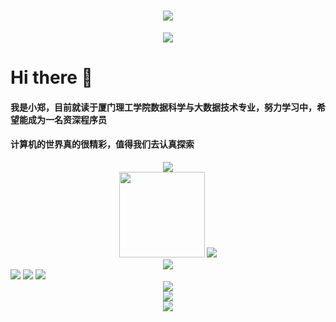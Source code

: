 <h1 align="center">
  <a href="https://sunguoqi.com/">
    <img src="https://readme-typing-svg.herokuapp.com/?lines=console.log(%22Hello%2C%20World!%22);小郑同学祝您心情愉快!&center=true&size=27">
  </a>
</h1>

<div align="center"><img src="https://cdn.jsdelivr.net/gh/ZJH-hhh/ZJH-hhh/assets/github-contribution-grid-snake.svg" /></div>

# Hi there 👋
#### 我是小郑，目前就读于厦门理工学院数据科学与大数据技术专业，努力学习中，希望能成为一名资深程序员
#### 计算机的世界真的很精彩，值得我们去认真探索

<div align="center">
    <img src="https://metrics.lecoq.io/ZJH-hhh?template=classic&config.timezone=Asia%2FShanghai">
</div>


<div align="center">
<img height="137px" src="https://github-readme-stats.vercel.app/api?username=ZJH-hhh&hide_title=true&hide_border=true&show_icons=trueline_height=21&text_color=000&icon_color=000&bg_color=0,ea6161,ffc64d,fffc4d,52fa5a&theme=graywhite" /> 
<img  src="https://github-readme-stats.vercel.app/api/top-langs/?username=ZJH-hhh&hide_title=true&hide_border=true&layout=compact&langs_count=6&text_color=000&icon_color=fff&bg_color=0,52fa5a,4dfcff,c64dff&theme=graywhite" />
</div>

<div align="center">
  <img  src="https://github-profile-trophy.vercel.app/?username=ZJH-hhh&theme=gruvbox&row=1&column=7&no-frame=true&no-bg=true" />
</div>

<span >
	<img  src="https://img.shields.io/badge/-HTML5-E34F26?style=flat-square&logo=html5&logoColor=white" />
	<img  src="https://img.shields.io/badge/-CSS3-1572B6?style=flat-square&logo=css3" />
	<img  src="https://img.shields.io/badge/-JavaScript-oringe?style=flat-square&logo=javascript" />
</span>

<div align="center">
    <img  src="https://visitor-badge.glitch.me/badge?page_id=ZJH-hhh" />
</div>

<div align="center">
    <img src="https://activity-graph.herokuapp.com/graph?username=ZJH-hhh&theme=xcode" />
</div>

<div align="center">
    <img  src="https://github-readme-streak-stats.herokuapp.com/?user=ZJH-hhh" />
</div>
